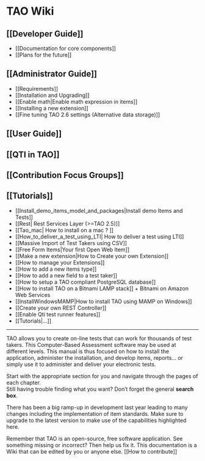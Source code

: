 TAO Wiki
========

[[Developer Guide]]
-------------------

-   [[Documentation for core components]]
-   [[Plans for the future]]

[[Administrator Guide]]
-----------------------

-   [[Requirements]]
-   [[Installation and Upgrading]]
-   [[Enable math|Enable math expression in items]]
-   [[Installing a new extension]]
-   [[Fine tuning TAO 2.6 settings (Alternative data storage)]]

[[User Guide]]
--------------

[[QTI in TAO]]
--------------

[[Contribution Focus Groups]]
-----------------------------

[[Tutorials]]
-------------

-   [[Install\_demo\_items\_model\_and\_packages|Install demo Items and Tests]]
-   [[Rest| Rest Services Layer (\>=TAO 2.5)]]
-   [[Tao\_mac| How to install on a mac ? ]]
-   [[How\_to\_deliver\_a\_test\_using\_LTI| How to deliver a test using LTI]]
-   [[Massive Import of Test Takers using CSV]]
-   [[Free Form Items|Your first Open Web Item]]
-   [[Make a new extension|How to Create your own Extension]]
-   [[How to manage your Extensions]]
-   [[How to add a new items type]]
-   [[How to add a new field to a test taker]]
-   [[How to setup a TAO compliant PostgreSQL database]]
-   [[How to install TAO on a Bitnami LAMP stack]] + Bitnami on Amazon Web Services
-   [[InstallWindowsMAMP|How to install TAO using MAMP on Windows]]
-   [[Create your own REST Controller]]
-   [[Enable Qti test runner features]]
-   [[Tutorials|…]]

------------------------------------------------------------------------

TAO allows you to create on-line tests that can work for thousands of test takers. This Computer-Based Assessment software may be used at different levels. This manual is thus focused on how to install the application, administer the installation, and develop items, reports… or simply use it to administer and deliver your electronic tests.

Start with the appropriate section for you and navigate through the pages of each chapter.\
Still having trouble finding what you want? Don’t forget the general **search box**.

There has been a big ramp-up in development last year leading to many changes including the implementation of item standards. Make sure to upgrade to the latest version to make use of the capabilities highlighted here.

Remember that TAO is an open-source, free software application. See something missing or incorrect? Then help us fix it. This documentation is a Wiki that can be edited by you or anyone else. [[How to contribute]]

